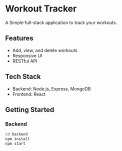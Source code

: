 # Workout Tracker

A Simple full-stack application to track your workouts.

## Features

- Add, view, and delete workouts
- Responsive UI
- RESTful API

## Tech Stack

- Backend: Node.js, Express, MongoDB
- Frontend: React

## Getting Started

### Backend

```bash
cd backend
npm install
npm start

